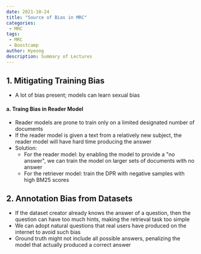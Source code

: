 ```yaml
---
date: 2021-10-24
title: "Source of Bias in MRC"
categories: 
 - MRC
tags:
 - MRC
 - Boostcamp
author: Hyeong
description: Summary of Lectures
---
```

## 1. Mitigating Training Bias
- A lot of bias present; models can learn sexual bias 

#### a. Traing Bias in Reader Model
- Reader models are prone to train only on a limited designated number of documents
- If the reader model is given a text from a relatively new subject, the reader model will have hard time producing the answer
- Solution:
    - For the reader model: by enabling the model to provide a "no answer", we can train the model on larger sets of documents with no answer
    - For the retriever model: train the DPR with negative samples with high BM25 scores

## 2. Annotation Bias from Datasets
- If the dataset creator already knows the answer of a question, then the question can have too much hints, making the retrieval task too simple
- We can adopt natural questions that real users have produced on the internet to avoid such bias
- Ground truth might not include all possible answers, penalizing the model that actually produced a correct answer


